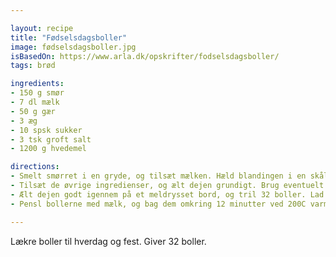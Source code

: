 ```yaml
---

layout: recipe
title: "Fødselsdagsboller"
image: fødselsdagsboller.jpg
isBasedOn: https://www.arla.dk/opskrifter/fodselsdagsboller/
tags: brød

ingredients:
- 150 g smør
- 7 dl mælk
- 50 g gær
- 3 æg
- 10 spsk sukker
- 3 tsk groft salt
- 1200 g hvedemel

directions:
- Smelt smørret i en gryde, og tilsæt mælken. Hæld blandingen i en skål, og rør gæren ud heri.
- Tilsæt de øvrige ingredienser, og ælt dejen grundigt. Brug eventuelt en køkkenmaskine i ti minutter. Lad dejen hæve et lunt sted en time.
- Ælt dejen godt igennem på et meldrysset bord, og tril 32 boller. Lad dem efterhæve 20 minutter på bageplader beklædt med bagepapir.
- Pensl bollerne med mælk, og bag dem omkring 12 minutter ved 200C varmluft.

---
```


Lækre boller til hverdag og fest. Giver 32 boller.